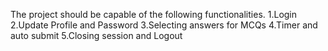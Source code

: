 The project should be capable of the following functionalities.
1.Login 2.Update Profile and Password 3.Selecting answers for MCQs 4.Timer and auto submit 5.Closing session and Logout
